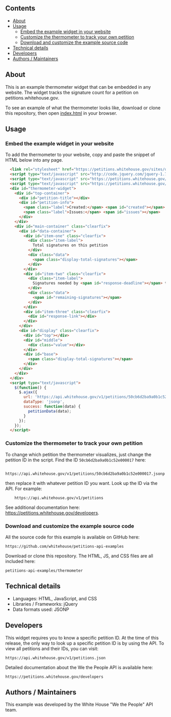 
## Contents

 - [About](#about)
 - [Usage](#usage)
   - [Embed the example widget in your website](#embed-the-example-widget-in-your-website)
   - [Customize the thermometer to track your own petition](#customize-the-thermometer-to-track-your-own-petition)
   - [Download and customize the example source code](#download-and-customize-the-example-source-code)
 - [Technical details](#technical-details)
 - [Developers](#developers)
 - [Authors / Maintainers](#authors-maintainers)



## About

This is an example thermometer widget that can be embedded in any website. The widget tracks the signature count for a petition on petitions.whitehouse.gov.

To see an example of what the thermometer looks like, download or clone this repository, then open [index.html](index.html) in your browser.



## Usage

### Embed the example widget in your website

  To add the thermometer to your website, copy and paste the snippet of HTML below into any page.

  ``` HTML
    <link rel="stylesheet" href="https://petitions.whitehouse.gov/sites/default/files/petitions-api-examples/thermometer/css/thermometer.css" type="text/css" />
    <script type="text/javascript" src="http://code.jquery.com/jquery-1.7.1.min.js"></script>
    <script type="text/javascript" src="https://petitions.whitehouse.gov/sites/default/files/petitions-api-examples/thermometer/js/date.format.js"></script>
    <script type="text/javascript" src="https://petitions.whitehouse.gov/sites/default/files/petitions-api-examples/thermometer/js/thermometer.js"></script>
    <div id="thermometer-widget">
      <div id="top-container">
        <div id="petition-title"></div>
        <div id="petition-info">
          <span class="label">Created:</span> <span id="created"></span> |
          <span class="label">Issues:</span> <span id="issues"></span>
        </div>
      </div>
      <div id="main-container" class="clearfix">
        <div id="data-container">
          <div id="item-one" class="clearfix">
            <div class="item-label">
              Total signatures on this petition
            </div>
            <div class="data">
              <span class="display-total-signatures"></span>
            </div>
          </div>
          <div id="item-two" class="clearfix">
            <div class="item-label">
              Signatures needed by <span id="response-deadline"></span> to reach goal of <span id="response-threshold"></span>
            </div>
            <div class="data">
              <span id="remaining-signatures"></span>
            </div>
          </div>
          <div id="item-three" class="clearfix">
            <div id="response-link"></div>
          </div>
        </div>
        <div id="display" class="clearfix">
          <div id="top"></div>
          <div id="middle">
            <div class="value"></div>
          </div>
          <div id="base">
            <span class="display-total-signatures"></span>
          </div>
        </div>
      </div>
    </div>
    <script type="text/javascript">
      $(function() {
        $.ajax({
          url: 'https://api.whitehouse.gov/v1/petitions/50cb6d2ba9a0b1c52e000017.jsonp',
          dataType: 'jsonp',
          success: function(data) {
            petitionData(data);
          }
        });
      });
    </script>
  ```


### Customize the thermometer to track your own petition

  To change which petition the thermometer visualizes, just change the petition ID in the script. Find the ID `50cb6d2ba9a0b1c52e000017` here:

        https://api.whitehouse.gov/v1/petitions/50cb6d2ba9a0b1c52e000017.jsonp

  then replace it with whatever petition ID you want. Look up the ID via the API. For example:

        https://api.whitehouse.gov/v1/petitions

  See additional documentation here: https://petitions.whitehouse.gov/developers.



### Download and customize the example source code

  All the source code for this example is available on GitHub here:

    https://github.com/whitehouse/petitions-api-examples

  Download or clone this repository. The HTML, JS, and CSS files are all included here:

    petitions-api-examples/thermometer



## Technical details

  - Languages: HTML, JavaScript, and CSS
  - Libraries / Frameworks: jQuery
  - Data formats used: JSONP



## Developers

  This widget requires you to know a specific petition ID.  At the time of this release, the only way to look up a specific petition ID is by using the API. To view all
  petitions and their IDs, you can visit:

    https://api.whitehouse.gov/v1/petitions.json

  Detailed documentation about the We the People API is available here:

    https://petitions.whitehouse.gov/developers



## Authors / Maintainers

  This example was developed by the White House "We the People" API team.

